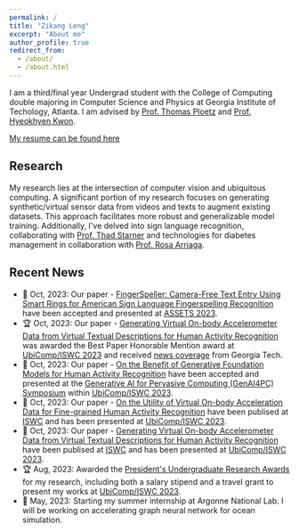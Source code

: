 ```yaml
---
permalink: /
title: "Zikang Leng"
excerpt: "About me"
author_profile: true
redirect_from: 
  - /about/
  - /about.html
---
```


I am a third/final year Undergrad student with the College of Computing double majoring in Computer Science and Physics at 
Georgia Institute of Techology, Atlanta. I am advised by [Prof. Thomas Ploetz](https://www.cc.gatech.edu/people/thomas-ploetz) 
and [Prof. Hyeokhyen Kwon](https://kwonvitallab.github.io/members/hyeok-kwon.html).

[My resume can be found here](https://github.com/ZikangLeng/zikang.github.io/blob/master/files/Resume%20(4).pdf)

  
  
## Research

My research lies at the intersection of computer vision and ubiquitous computing. A significant portion of my research focuses on generating synthetic/virtual sensor data from videos and texts to augment existing datasets. This approach facilitates more robust and generalizable model training. Additionally, I've delved into sign language recognition, collaborating with [Prof. Thad Starner](https://www.cc.gatech.edu/people/thad-starner) and technologies for diabetes management in collaboration with [Prof. Rosa Arriaga](https://sites.google.com/view/riarriaga/home?authuser=0).

## Recent News
 - 📖 Oct, 2023: Our paper - [FingerSpeller: Camera-Free Text Entry Using Smart Rings for American Sign Language Fingerspelling Recognition](https://dl.acm.org/doi/10.1145/3597638.3614491) have been accepted and presented at [ASSETS 2023](https://assets23.sigaccess.org/). 
 - 🏆 Oct, 2023:  Our paper - [Generating Virtual On-body Accelerometer Data from Virtual Textual Descriptions for Human Activity Recognition](https://dl.acm.org/doi/10.1145/3594738.3611361) was awarded the Best Paper Honorable Mention award at [UbiComp/ISWC 2023](https://www.ubicomp.org/ubicomp-iswc-2023/) and received [news coverage](https://www.cc.gatech.edu/news/student-shows-chatgpt-can-save-time-resources-sensory-data-researchers) from Georgia Tech. 
 - 📖 Oct, 2023: Our paper - [On the Benefit of Generative Foundation Models for Human Activity Recognition](https://arxiv.org/abs/2310.12085) have been accepted and presented at the [Generative AI for Pervasive Computing (GenAI4PC) Symposium](https://www.ubicomp.org/ubicomp-iswc-2023/program/workshops-and-symposia/genai4pc-symposium/) within [UbiComp/ISWC 2023](https://www.ubicomp.org/ubicomp-iswc-2023/).
 - 📖 Oct, 2023: Our paper - [On the Utility of Virtual On-body Acceleration Data for Fine-grained Human Activity Recognition](https://dl.acm.org/doi/10.1145/3594738.3611364) have been publised at [ISWC](https://dl.acm.org/doi/proceedings/10.1145/3594738) and has been presented at [UbiComp/ISWC 2023](https://www.ubicomp.org/ubicomp-iswc-2023/).
 - 📖 Oct, 2023: Our paper - [Generating Virtual On-body Accelerometer Data from Virtual Textual Descriptions for Human Activity Recognition](https://dl.acm.org/doi/10.1145/3594738.3611361) have been publised at [ISWC](https://dl.acm.org/doi/proceedings/10.1145/3594738) and has been presented at [UbiComp/ISWC 2023](https://www.ubicomp.org/ubicomp-iswc-2023/).
 - 🏆 Aug, 2023: Awarded the [President's Undergraduate Research Awards](https://undergradresearch.gatech.edu/content/presidents-undergraduate-research-awards) for my research, including both a salary stipend and a travel grant to present my works at [UbiComp/ISWC 2023](https://www.ubicomp.org/ubicomp-iswc-2023/).
 - 🎉 May, 2023: Starting my summer internship at Argonne National Lab. I will be working on accelerating graph neural network for ocean simulation. 
 
